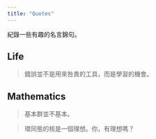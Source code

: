 ```yaml
---
title: "Quotes"
---
```


紀錄一些有趣的名言錦句。

## Life

> 錯誤並不是用來咎責的工具，而是學習的機會。

## Mathematics

> 基本群並不基本。

> 環同態的核是一個理想。你，有理想嗎？

